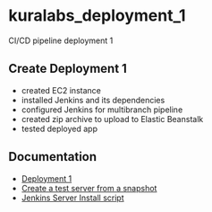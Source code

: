 # kuralabs_deployment_1
CI/CD pipeline deployment 1


## Create Deployment 1
- created EC2 instance
- installed Jenkins and its dependencies
- configured Jenkins for multibranch pipeline
- created zip archive to upload to Elastic Beanstalk
- tested deployed app


## Documentation
- [Deployment 1](https://github.com/angela-andrews/kuralabs_deployment_1/blob/main/Deployment%201%20Documentation.pdf)
- [Create a test server from a snapshot](https://github.com/angela-andrews/kuralabs_deployment_1/blob/main/Create%20a%20test%20server%20from%20a%20snapshot.pdf)
- [Jenkins Server Install script](https://github.com/angela-andrews/kuralabs_deployment_1/blob/main/deploy1-install.sh)
